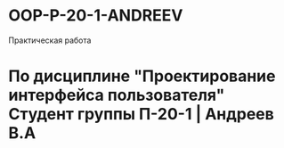 # OOP-P-20-1-ANDREEV
Практическая работа
# По дисциплине "Проектирование интерфейса пользователя" Студент группы П-20-1 | Андреев В.А
